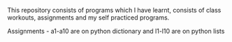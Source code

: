 This repository consists of programs which I have learnt, consists of class workouts, assignments and my self practiced programs.

Assignments - 
a1-a10 are on python dictionary and l1-l10 are on python lists
